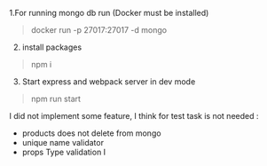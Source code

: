 1.For running mongo db run (Docker must be installed)
> docker run -p 27017:27017  -d  mongo
2. install packages
> npm i
3. Start express and webpack server in dev mode
> npm run start

I did not implement some feature, I think for test task is not needed :
   - products does not delete from mongo
   - unique name validator
   - props Type validation
I